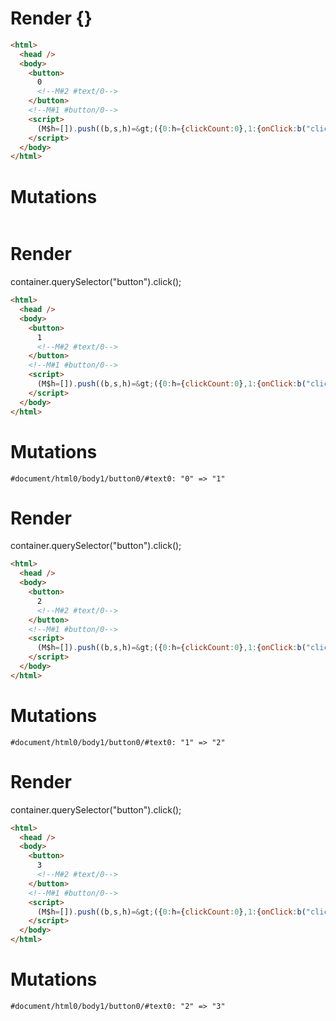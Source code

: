 # Render {}
```html
<html>
  <head />
  <body>
    <button>
      0
      <!--M#2 #text/0-->
    </button>
    <!--M#1 #button/0-->
    <script>
      (M$h=[]).push((b,s,h)=&gt;({0:h={clickCount:0},1:{onClick:b("clickHandler",h)},2:{_:h}}),[2,"subscribe_clickCount$renderBody",1,"FancyButton$onclick_hydrate",])
    </script>
  </body>
</html>
```

# Mutations
```

```


# Render 
container.querySelector("button").click();

```html
<html>
  <head />
  <body>
    <button>
      1
      <!--M#2 #text/0-->
    </button>
    <!--M#1 #button/0-->
    <script>
      (M$h=[]).push((b,s,h)=&gt;({0:h={clickCount:0},1:{onClick:b("clickHandler",h)},2:{_:h}}),[2,"subscribe_clickCount$renderBody",1,"FancyButton$onclick_hydrate",])
    </script>
  </body>
</html>
```

# Mutations
```
#document/html0/body1/button0/#text0: "0" => "1"
```


# Render 
container.querySelector("button").click();

```html
<html>
  <head />
  <body>
    <button>
      2
      <!--M#2 #text/0-->
    </button>
    <!--M#1 #button/0-->
    <script>
      (M$h=[]).push((b,s,h)=&gt;({0:h={clickCount:0},1:{onClick:b("clickHandler",h)},2:{_:h}}),[2,"subscribe_clickCount$renderBody",1,"FancyButton$onclick_hydrate",])
    </script>
  </body>
</html>
```

# Mutations
```
#document/html0/body1/button0/#text0: "1" => "2"
```


# Render 
container.querySelector("button").click();

```html
<html>
  <head />
  <body>
    <button>
      3
      <!--M#2 #text/0-->
    </button>
    <!--M#1 #button/0-->
    <script>
      (M$h=[]).push((b,s,h)=&gt;({0:h={clickCount:0},1:{onClick:b("clickHandler",h)},2:{_:h}}),[2,"subscribe_clickCount$renderBody",1,"FancyButton$onclick_hydrate",])
    </script>
  </body>
</html>
```

# Mutations
```
#document/html0/body1/button0/#text0: "2" => "3"
```